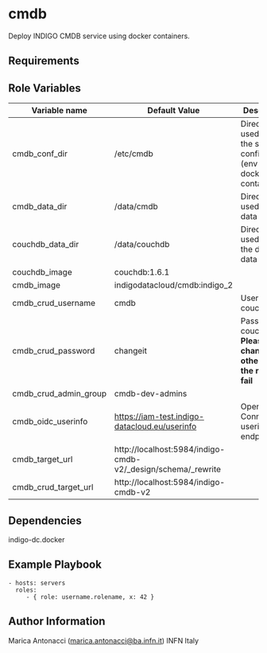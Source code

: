 cmdb
=========

Deploy INDIGO CMDB service using docker containers. 


Requirements
------------



Role Variables
--------------

| Variable name  | Default Value | Description
| -------------- | ------------- |------------- |
| cmdb_conf_dir            | /etc/cmdb |Directory used to save the service configuration (env files for docker containers) |
| cmdb_data_dir            | /data/cmdb | Directory used to save data
| couchdb_data_dir         | /data/couchdb  | Directory used to save the database data 
| couchdb_image            | couchdb:1.6.1      |
| cmdb_image               | indigodatacloud/cmdb:indigo_2      |
| cmdb_crud_username       | cmdb      | User for couchdb
| cmdb_crud_password       | changeit      | Password for couchdb. <br> **Please change it otherwise the role will fail**
| cmdb_crud_admin_group    | cmdb-dev-admins      |
| cmdb_oidc_userinfo       | https://iam-test.indigo-datacloud.eu/userinfo      | Openid-Connect userinfo endpoint
| cmdb_target_url          | http://localhost:5984/indigo-cmdb-v2/_design/schema/_rewrite      |
| cmdb_crud_target_url     |http://localhost:5984/indigo-cmdb-v2      |


Dependencies
------------

indigo-dc.docker

Example Playbook
----------------


    - hosts: servers
      roles:
         - { role: username.rolename, x: 42 }



Author Information
------------------

Marica Antonacci (marica.antonacci@ba.infn.it)
INFN Italy
